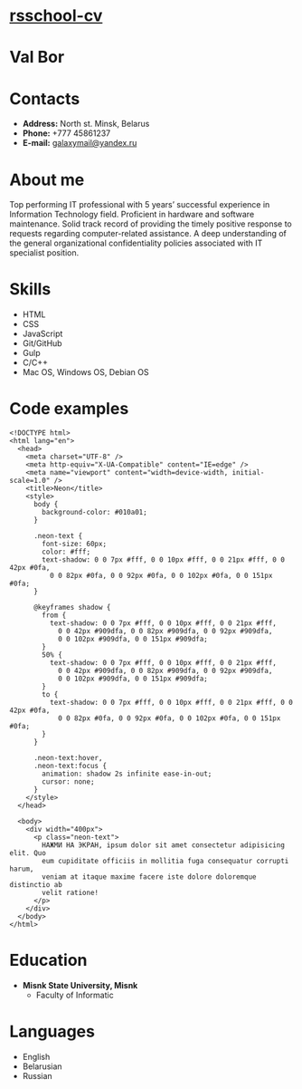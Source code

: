 # [rsschool-cv](rsccool-cv)

# Val Bor

# Contacts

- **Address:** North st. Minsk, Belarus
- **Phone:** +777 45861237
- **E-mail:** [galaxymail@yandex.ru](galaxymail@yandex.ru)

# About me

Top performing IT professional with 5 years’ successful experience in Information Technology field. Proficient in hardware and software maintenance. Solid track record of providing the timely positive response to requests regarding computer-related assistance. A deep understanding of the general organizational confidentiality policies associated with IT specialist position.

# Skills

- HTML
- CSS
- JavaScript
- Git/GitHub
- Gulp
- C/C++
- Mac OS, Windows OS, Debian OS

# Code examples

```
<!DOCTYPE html>
<html lang="en">
  <head>
    <meta charset="UTF-8" />
    <meta http-equiv="X-UA-Compatible" content="IE=edge" />
    <meta name="viewport" content="width=device-width, initial-scale=1.0" />
    <title>Neon</title>
    <style>
      body {
        background-color: #010a01;
      }

      .neon-text {
        font-size: 60px;
        color: #fff;
        text-shadow: 0 0 7px #fff, 0 0 10px #fff, 0 0 21px #fff, 0 0 42px #0fa,
          0 0 82px #0fa, 0 0 92px #0fa, 0 0 102px #0fa, 0 0 151px #0fa;
      }

      @keyframes shadow {
        from {
          text-shadow: 0 0 7px #fff, 0 0 10px #fff, 0 0 21px #fff,
            0 0 42px #909dfa, 0 0 82px #909dfa, 0 0 92px #909dfa,
            0 0 102px #909dfa, 0 0 151px #909dfa;
        }
        50% {
          text-shadow: 0 0 7px #fff, 0 0 10px #fff, 0 0 21px #fff,
            0 0 42px #909dfa, 0 0 82px #909dfa, 0 0 92px #909dfa,
            0 0 102px #909dfa, 0 0 151px #909dfa;
        }
        to {
          text-shadow: 0 0 7px #fff, 0 0 10px #fff, 0 0 21px #fff, 0 0 42px #0fa,
            0 0 82px #0fa, 0 0 92px #0fa, 0 0 102px #0fa, 0 0 151px #0fa;
        }
      }

      .neon-text:hover,
      .neon-text:focus {
        animation: shadow 2s infinite ease-in-out;
        cursor: none;
      }
    </style>
  </head>

  <body>
    <div width="400px">
      <p class="neon-text">
        НАЖМИ НА ЭКРАН, ipsum dolor sit amet consectetur adipisicing elit. Quo
        eum cupiditate officiis in mollitia fuga consequatur corrupti harum,
        veniam at itaque maxime facere iste dolore doloremque distinctio ab
        velit ratione!
      </p>
    </div>
  </body>
</html>
```

# Education

- **Misnk State University, Misnk**
  - Faculty of Informatic

# Languages

- English
- Belarusian
- Russian
